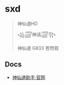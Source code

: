 # sxd

> 神仙道HD
>
> ꧁꫞神话꫞꧂
>
> 神仙道 G833 苍然观

## Docs

* [神仙道助手·官网](https://shenhuask.github.io/sxd/)
